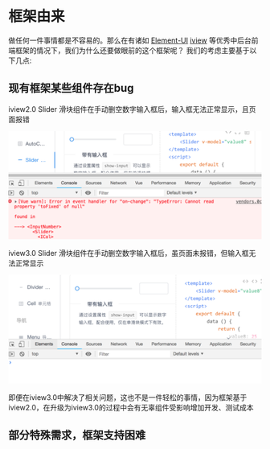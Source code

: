 # 框架由来

做任何一件事情都是不容易的。那么在有诸如 [Element-UI](http://element.eleme.io) [iview](https://www.iviewui.com) 等优秀中后台前端框架的情况下，我们为什么还要做眼前的这个框架呢？
我们的考虑主要基于以下几点:

## 现有框架某些组件存在bug

iview2.0 Slider 滑块组件在手动删空数字输入框后，输入框无法正常显示，且页面报错

![iview2.0 Slider 报错](../img/origin-error1.png ':size=700x300')

iview3.0 Slider 滑块组件在手动删空数字输入框后，虽页面未报错，但输入框无法正常显示

![iview3.0 Slider 报错](../img/origin-error2.png ':size=700x300')

即便在iview3.0中解决了相关问题，这也不是一件轻松的事情，因为框架基于iview2.0，在升级为iview3.0的过程中会有无辜组件受影响增加开发、测试成本

## 部分特殊需求，框架支持困难



